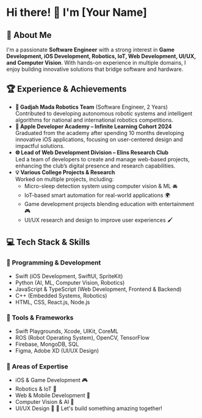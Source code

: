 # Hi there! 👋 I'm [Your Name]

## 🚀 About Me
I'm a passionate **Software Engineer** with a strong interest in **Game Development, iOS Development, Robotics, IoT, Web Development, UI/UX, and Computer Vision**. With hands-on experience in multiple domains, I enjoy building innovative solutions that bridge software and hardware.

## 🏆 Experience & Achievements
- **🦾 Gadjah Mada Robotics Team** (Software Engineer, 2 Years)  
  Contributed to developing autonomous robotic systems and intelligent algorithms for national and international robotics competitions.
- **🍏 Apple Developer Academy – Infinite Learning Cohort 2024**  
  Graduated from the academy after spending 10 months developing innovative iOS applications, focusing on user-centered design and impactful solutions.
- **🌐 Lead of Web Development Division – Elins Research Club**  
  Led a team of developers to create and manage web-based projects, enhancing the club’s digital presence and research capabilities.
- **💡 Various College Projects & Research**  
  Worked on multiple projects, including:
  - Micro-sleep detection system using computer vision & ML 🚘
  - IoT-based smart automation for real-world applications 🌍
  - Game development projects blending education with entertainment 🎮
  - UI/UX research and design to improve user experiences 🖌️

## 💻 Tech Stack & Skills
### 🔹 Programming & Development
- Swift (iOS Development, SwiftUI, SpriteKit)
- Python (AI, ML, Computer Vision, Robotics)
- JavaScript & TypeScript (Web Development, Frontend & Backend)
- C++ (Embedded Systems, Robotics)
- HTML, CSS, React.js, Node.js

### 🔹 Tools & Frameworks
- Swift Playgrounds, Xcode, UIKit, CoreML
- ROS (Robot Operating System), OpenCV, TensorFlow
- Firebase, MongoDB, SQL
- Figma, Adobe XD (UI/UX Design)

### 🔹 Areas of Expertise
- iOS & Game Development 🎮
- Robotics & IoT 🤖
- Web & Mobile Development 📱
- Computer Vision & AI 👀
- UI/UX Design 🎨
🚀 Let's build something amazing together!
